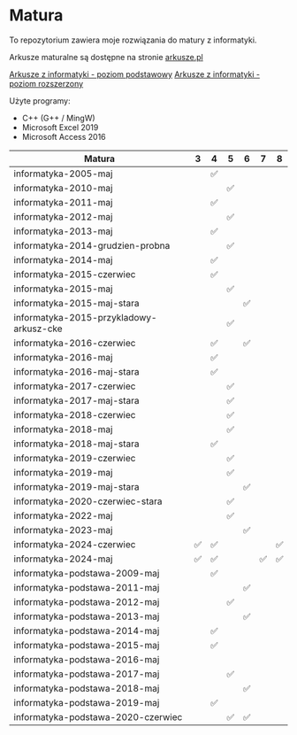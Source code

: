 # Matura

To repozytorium zawiera moje rozwiązania do matury z informatyki.

Arkusze maturalne są dostępne na stronie [arkusze.pl](https://arkusze.pl)

[Arkusze z informatyki - poziom podstawowy](https://arkusze.pl/informatyka-matura-poziom-podstawowy/)
[Arkusze z informatyki - poziom rozszerzony](https://arkusze.pl/informatyka-matura-poziom-rozszerzony/)

Użyte programy:

- C++ (G++ / MingW)
- Microsoft Excel 2019
- Microsoft Access 2016

| Matura                                  | 3  | 4  | 5  | 6  | 7  | 8  |
| --------------------------------------- | -- | -- | -- | -- | -- | -- |
| informatyka-2005-maj                    |    | ✅ |    |    |    |    |
| informatyka-2010-maj                    |    |    | ✅ |    |    |    |
| informatyka-2011-maj                    |    | ✅ |    |    |    |    |
| informatyka-2012-maj                    |    |    | ✅ |    |    |    |
| informatyka-2013-maj                    |    | ✅ |    |    |    |    |
| informatyka-2014-grudzien-probna        |    |    | ✅ |    |    |    |
| informatyka-2014-maj                    |    | ✅ |    |    |    |    |
| informatyka-2015-czerwiec               |    | ✅ |    |    |    |    |
| informatyka-2015-maj                    |    |    | ✅ |    |    |    |
| informatyka-2015-maj-stara              |    |    |    | ✅ |    |    |
| informatyka-2015-przykladowy-arkusz-cke |    |    | ✅ |    |    |    |
| informatyka-2016-czerwiec               |    | ✅ |    | ✅ |    |    |
| informatyka-2016-maj                    |    | ✅ |    |    |    |    |
| informatyka-2016-maj-stara              |    | ✅ |    |    |    |    |
| informatyka-2017-czerwiec               |    |    | ✅ |    |    |    |
| informatyka-2017-maj-stara              |    |    | ✅ |    |    |    |
| informatyka-2018-czerwiec               |    |    | ✅ |    |    |    |
| informatyka-2018-maj                    |    |    | ✅ |    |    |    |
| informatyka-2018-maj-stara              |    | ✅ |    |    |    |    |
| informatyka-2019-czerwiec               |    |    | ✅ |    |    |    |
| informatyka-2019-maj                    |    |    | ✅ |    |    |    |
| informatyka-2019-maj-stara              |    |    |    | ✅ |    |    |
| informatyka-2020-czerwiec-stara         |    |    | ✅ |    |    |    |
| informatyka-2022-maj                    |    |    | ✅ |    |    |    |
| informatyka-2023-maj                    |    |    |    | ✅ |    |    |
| informatyka-2024-czerwiec               | ✅ | ✅ |    |    |    | ✅ |
| informatyka-2024-maj                    | ✅ | ✅ |    |    | ✅ | ✅ |
| informatyka-podstawa-2009-maj           |    | ✅ |    |    |    |    |
| informatyka-podstawa-2011-maj           |    |    |    | ✅ |    |    |
| informatyka-podstawa-2012-maj           |    |    | ✅ |    |    |    |
| informatyka-podstawa-2013-maj           |    |    |    | ✅ |    |    |
| informatyka-podstawa-2014-maj           |    | ✅ |    |    |    |    |
| informatyka-podstawa-2015-maj           |    | ✅ |    |    |    |    |
| informatyka-podstawa-2016-maj           |    |    |    |    |    |    |
| informatyka-podstawa-2017-maj           |    |    | ✅ |    |    |    |
| informatyka-podstawa-2018-maj           |    |    |    | ✅ |    |    |
| informatyka-podstawa-2019-maj           |    | ✅ |    |    |    |    |
| informatyka-podstawa-2020-czerwiec      |    |    | ✅ | ✅ |    |    |
